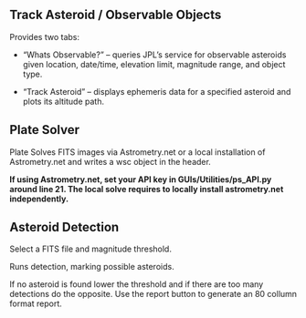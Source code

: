 ## Track Asteroid / Observable Objects
Provides two tabs:

- “Whats Observable?” – queries JPL’s service for observable asteroids given location, date/time, elevation limit, magnitude range, and object type.

- “Track Asteroid” – displays ephemeris data for a specified asteroid and plots its altitude path.
## Plate Solver

Plate Solves FITS images via Astrometry.net or a local installation of Astrometry.net and writes a wsc object in the header.

**If using Astrometry.net, set your API key in GUIs/Utilities/ps_API.py around line 21.
The local solve requires to locally install astrometry.net independently.**

## Asteroid Detection

Select a FITS file and magnitude threshold.

Runs detection, marking possible asteroids.

If no asteroid is found lower the threshold and if there are too many detections do the opposite. 
Use the report button to generate an 80 collumn format report.
